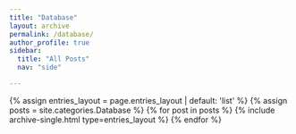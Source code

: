```yaml
---
title: "Database"
layout: archive
permalink: /database/
author_profile: true
sidebar:
  title: "All Posts"
  nav: "side"

---
```


{% assign entries_layout = page.entries_layout | default: 'list' %}
{% assign posts = site.categories.Database %}
{% for post in posts %} {% include archive-single.html type=entries_layout %} {% endfor %}
